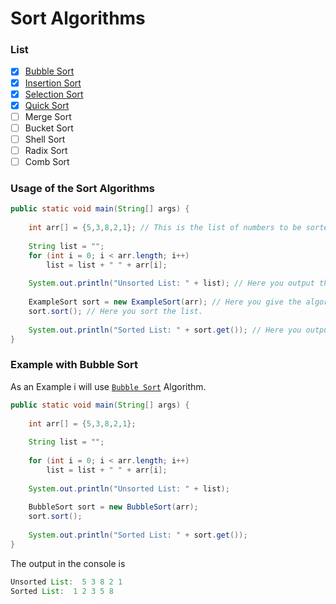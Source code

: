 # Sort Algorithms

### List
- [x] [Bubble Sort](https://github.com/JuniorInjects/SortAlgorithms/blob/main/BubbleSort.java)
- [x] [Insertion Sort](https://github.com/JuniorInjects/SortAlgorithms/blob/main/InsertionSort.java)
- [x] [Selection Sort](https://github.com/JuniorInjects/SortAlgorithms/blob/main/SelectionSort.java)
- [x] [Quick Sort](https://github.com/JuniorInjects/SortAlgorithms/blob/main/QuickSort.java)
- [ ] Merge Sort
- [ ] Bucket Sort
- [ ] Shell Sort
- [ ] Radix Sort
- [ ] Comb Sort

### Usage of the Sort Algorithms
```java
public static void main(String[] args) {
		
	int arr[] = {5,3,8,2,1}; // This is the list of numbers to be sorted.
		
	String list = "";
	for (int i = 0; i < arr.length; i++) 
		list = list + " " + arr[i];
        
	System.out.println("Unsorted List: " + list); // Here you output the unsorted list in the console.
		
	ExampleSort sort = new ExampleSort(arr); // Here you give the algorithm the list.
	sort.sort(); // Here you sort the list.
		
	System.out.println("Sorted List: " + sort.get()); // Here you output the sorted list in the console.
}
```

### Example with Bubble Sort
As an Example i will use [`Bubble Sort`](https://github.com/JuniorInjects/SortAlgorithms/blob/main/BubbleSort.java) Algorithm.
```java
public static void main(String[] args) {
		
	int arr[] = {5,3,8,2,1};
		
	String list = "";
        
	for (int i = 0; i < arr.length; i++)
		list = list + " " + arr[i];
        
	System.out.println("Unsorted List: " + list);
		
	BubbleSort sort = new BubbleSort(arr);
	sort.sort();
		
	System.out.println("Sorted List: " + sort.get());
}
```
The output in the console is
```java
Unsorted List:  5 3 8 2 1
Sorted List:  1 2 3 5 8
```
